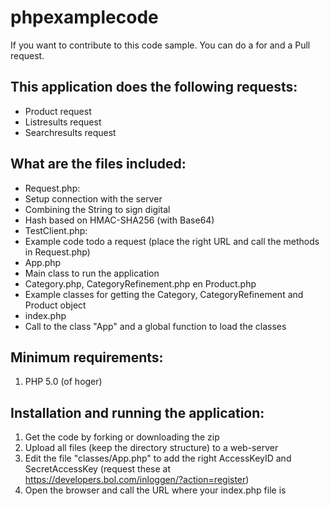phpexamplecode
==============
If you want to contribute to this code sample. You can do a for and a Pull request.

This application does the following requests:
------------------------------------------
- Product request
- Listresults request
- Searchresults request


What are the files included:
------------------------------
- Request.php:
 - Setup connection with the server
 - Combining the String to sign digital
 - Hash based on HMAC-SHA256 (with Base64)
- TestClient.php:
 - Example code todo a request (place the right URL and call the methods in Request.php)
- App.php
 - Main class to run the application
- Category.php, CategoryRefinement.php en Product.php
 - Example classes for getting the Category, CategoryRefinement and Product object
- index.php
 - Call to the class "App" and a global function to load the classes


Minimum requirements:
----------
1. PHP 5.0 (of hoger)


Installation and running the application:
------------------------------------
1. Get the code by forking or downloading the zip
2. Upload all files (keep the directory structure) to a web-server
3. Edit the file "classes/App.php" to add the right AccessKeyID and SecretAccessKey (request these at https://developers.bol.com/inloggen/?action=register)
4. Open the browser and call the URL where your index.php file is